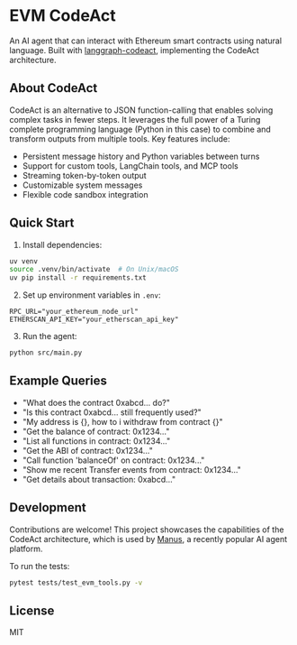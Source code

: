 # EVM CodeAct

An AI agent that can interact with Ethereum smart contracts using natural language. Built with [langgraph-codeact](https://github.com/langchain-ai/langgraph-codeact), implementing the CodeAct architecture.

## About CodeAct

CodeAct is an alternative to JSON function-calling that enables solving complex tasks in fewer steps. It leverages the full power of a Turing complete programming language (Python in this case) to combine and transform outputs from multiple tools. Key features include:

- Persistent message history and Python variables between turns
- Support for custom tools, LangChain tools, and MCP tools
- Streaming token-by-token output
- Customizable system messages
- Flexible code sandbox integration

## Quick Start

1. Install dependencies:
```bash
uv venv
source .venv/bin/activate  # On Unix/macOS
uv pip install -r requirements.txt
```

2. Set up environment variables in `.env`:
```
RPC_URL="your_ethereum_node_url"
ETHERSCAN_API_KEY="your_etherscan_api_key"
```

3. Run the agent:
```bash
python src/main.py
```

## Example Queries

- "What does the contract 0xabcd... do?"
- "Is this contract 0xabcd... still frequently used?"
- "My address is {}, how to i withdraw from contract {}"
- "Get the balance of contract: 0x1234..."
- "List all functions in contract: 0x1234..."
- "Get the ABI of contract: 0x1234..."
- "Call function 'balanceOf' on contract: 0x1234..."
- "Show me recent Transfer events from contract: 0x1234..."
- "Get details about transaction: 0xabcd..."

## Development

Contributions are welcome! This project showcases the capabilities of the CodeAct architecture, which is used by [Manus](https://manus.im/), a recently popular AI agent platform.

To run the tests:
```bash
pytest tests/test_evm_tools.py -v
```

## License

MIT 
